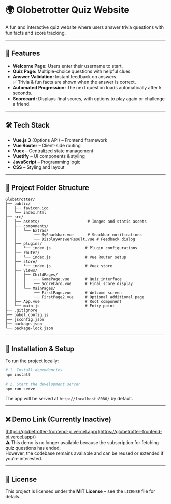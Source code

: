 # 🌍 Globetrotter Quiz Website

A fun and interactive quiz website where users answer trivia questions with fun facts and score tracking.

---

## 📌 Features

- **Welcome Page:** Users enter their username to start.
- **Quiz Page:** Multiple-choice questions with helpful clues.
- **Answer Validation:** Instant feedback on answers.  
  ✅ Trivia & fun facts are shown when the answer is correct.
- **Automated Progression:** The next question loads automatically after 5 seconds.
- **Scorecard:** Displays final scores, with options to play again or challenge a friend.

---

## 🛠️ Tech Stack

- **Vue.js 3** (Options API) – Frontend framework
- **Vue Router** – Client-side routing
- **Vuex** – Centralized state management
- **Vuetify** – UI components & styling
- **JavaScript** – Programming logic
- **CSS** – Styling and layout

---

## 📂 Project Folder Structure

```
Globetrotter/
├── public/
│   ├── favicon.ico
│   └── index.html
├── src/
│   ├── assets/                     # Images and static assets
│   ├── components/
│   │   └── Extras/
│   │       ├── MySnackbar.vue      # Snackbar notifications
│   │       └── DisplayAnswerResult.vue # Feedback dialog
│   ├── plugins/
│   │   └── index.js               # Plugin configurations
│   ├── router/
│   │   └── index.js               # Vue Router setup
│   ├── store/
│   │   └── index.js               # Vuex store
│   ├── views/
│   │   ├── ChildPages/
│   │   │   ├── GamePage.vue       # Quiz interface
│   │   │   └── ScoreCard.vue      # Final score display
│   │   └── MainPages/
│   │       ├── FirstPage.vue      # Welcome screen
│   │       └── FirstPage2.vue     # Optional additional page
│   ├── App.vue                    # Root component
│   └── main.js                    # Entry point
├── .gitignore
├── babel.config.js
├── jsconfig.json
├── package.json
└── package-lock.json
```

---

## 🚀 Installation & Setup

To run the project locally:

```bash
# 1. Install dependencies
npm install

# 2. Start the development server
npm run serve
```

The app will be served at `http://localhost:8080/` by default.

---

## ❌ Demo Link (Currently Inactive)

[https://globetrotter-frontend-pi.vercel.app/](https://globetrotter-frontend-pi.vercel.app/)  
⚠️ This demo is no longer available because the subscription for fetching quiz questions has ended.  
However, the codebase remains available and can be reused or extended if you're interested.

---

## 📜 License

This project is licensed under the **MIT License** – see the `LICENSE` file for details.

